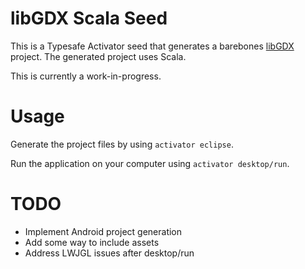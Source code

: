 # libGDX Scala Seed
This is a Typesafe Activator seed that generates a barebones [libGDX](http://libgdx.badlogicgames.com/) project. The generated project uses Scala.

This is currently a work-in-progress.

# Usage
Generate the project files by using `activator eclipse`.

Run the application on your computer using `activator desktop/run`.

# TODO
* Implement Android project generation
* Add some way to include assets
* Address LWJGL issues after desktop/run
